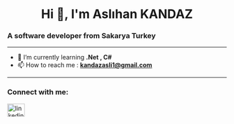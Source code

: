 <h1 align="center">Hi 👋, I'm Aslıhan KANDAZ </h1>
<h3> A software developer from Sakarya Turkey </h3>
<hr>


- 🌱 I’m currently learning  **.Net , C#**
- 📫 How to reach me : **kandazasli1@gmail.com** 


<hr>

<h3 align="left">Connect with me:</h3>
<p align="left">
<a href="https://www.linkedin.com/in/aslihankandaz/" target="blank"><img align="center" src="https://raw.githubusercontent.com/rahuldkjain/github-profile-readme-generator/master/src/images/icons/Social/linked-in-alt.svg" alt="linkedin.com/in/güven-barış-çakan-b73369197" height="30" width="40" /></a>
</p>



